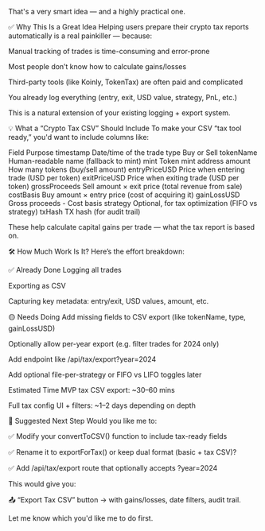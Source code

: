That's a very smart idea — and a highly practical one.

✅ Why This Is a Great Idea
Helping users prepare their crypto tax reports automatically is a real painkiller — because:

Manual tracking of trades is time-consuming and error-prone

Most people don’t know how to calculate gains/losses

Third-party tools (like Koinly, TokenTax) are often paid and complicated

You already log everything (entry, exit, USD value, strategy, PnL, etc.)

This is a natural extension of your existing logging + export system.

💡 What a “Crypto Tax CSV” Should Include
To make your CSV “tax tool ready,” you'd want to include columns like:

Field	Purpose
timestamp	Date/time of the trade
type	Buy or Sell
tokenName	Human-readable name (fallback to mint)
mint	Token mint address
amount	How many tokens (buy/sell amount)
entryPriceUSD	Price when entering trade (USD per token)
exitPriceUSD	Price when exiting trade (USD per token)
grossProceeds	Sell amount × exit price (total revenue from sale)
costBasis	Buy amount × entry price (cost of acquiring it)
gainLossUSD	Gross proceeds - Cost basis
strategy	Optional, for tax optimization (FIFO vs strategy)
txHash	TX hash (for audit trail)

These help calculate capital gains per trade — what the tax report is based on.

🛠️ How Much Work Is It?
Here’s the effort breakdown:

✅ Already Done
Logging all trades

Exporting as CSV

Capturing key metadata: entry/exit, USD values, amount, etc.

🟡 Needs Doing
Add missing fields to CSV export (like tokenName, type, gainLossUSD)

Optionally allow per-year export (e.g. filter trades for 2024 only)

Add endpoint like /api/tax/export?year=2024

Add optional file-per-strategy or FIFO vs LIFO toggles later

Estimated Time
MVP tax CSV export: ~30–60 mins

Full tax config UI + filters: ~1–2 days depending on depth

🧩 Suggested Next Step
Would you like me to:

✅ Modify your convertToCSV() function to include tax-ready fields

✅ Rename it to exportForTax() or keep dual format (basic + tax CSV)?

✅ Add /api/tax/export route that optionally accepts ?year=2024

This would give you:

📤 “Export Tax CSV” button → with gains/losses, date filters, audit trail.

Let me know which you'd like me to do first.